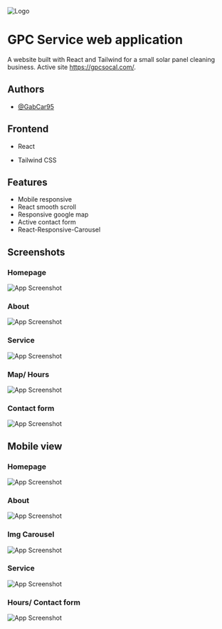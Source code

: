 ![Logo](https://github.com/GabCar95/gpc-app/blob/master/screenshots/gpc-logo%20-%20Copy.png?raw=true)


# GPC Service web application

A website built with React and Tailwind for a small solar panel cleaning business. Active site https://gpcsocal.com/.


## Authors

- [@GabCar95](https://www.github.com/GabCar95)


## Frontend

- React

- Tailwind CSS


## Features

- Mobile responsive
- React smooth scroll
- Responsive google map
- Active contact form
- React-Responsive-Carousel


## Screenshots

###  Homepage
![App Screenshot](https://github.com/GabCar95/gpc-app/blob/master/screenshots/gpc-homepage.png?raw=true)

### About
![App Screenshot](https://github.com/GabCar95/gpc-app/blob/master/screenshots/gpc-about%20-%20Copy.png?raw=true)

### Service
![App Screenshot](https://github.com/GabCar95/gpc-app/blob/master/screenshots/gpc-services%20-%20Copy.png?raw=true)

### Map/ Hours
![App Screenshot](https://github.com/GabCar95/gpc-app/blob/master/screenshots/gpc-map%20-%20Copy.png?raw=true)

### Contact form
![App Screenshot](https://github.com/GabCar95/gpc-app/blob/master/screenshots/gpc-contact%20-%20Copy.png?raw=true)

## Mobile view

### Homepage
![App Screenshot](https://github.com/GabCar95/gpc-app/blob/master/screenshots/gpc-home-mobile%20-%20Copy.png?raw=true)

### About
![App Screenshot](https://github.com/GabCar95/gpc-app/blob/master/screenshots/gpc-about-mobile.png?raw=true)

### Img Carousel
![App Screenshot](https://github.com/GabCar95/gpc-app/blob/master/screenshots/gpc-carousel-mobile%20-%20Copy.png?raw=true)

### Service
![App Screenshot](https://github.com/GabCar95/gpc-app/blob/master/screenshots/gpc-service-mobile%20-%20Copy.png?raw=true)

### Hours/ Contact form
![App Screenshot](https://github.com/GabCar95/gpc-app/blob/master/screenshots/gpc-contact-mobile%20-%20Copy.png?raw=true)

